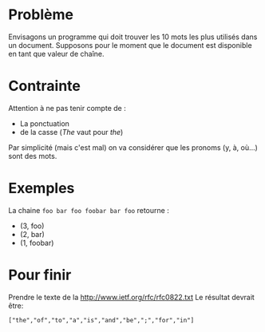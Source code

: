 # Problème 

Envisagons un programme qui doit trouver les 10 mots les plus utilisés dans un document. 
Supposons pour le moment que le document est disponible en tant que valeur de chaîne. 

# Contrainte

Attention à ne pas tenir compte de :
* La ponctuation
* de la casse (*The* vaut pour *the*)
 
Par simplicité (mais c'est mal) on va considérer que les pronoms (y, à, où...) sont des mots. 

# Exemples

La chaine `foo bar foo foobar bar foo` retourne :
* (3, foo)
* (2, bar)
* (1, foobar)

# Pour finir

Prendre le texte de la http://www.ietf.org/rfc/rfc0822.txt
Le résultat devrait être:

```
["the","of","to","a","is","and","be",";","for","in"]
``` 

